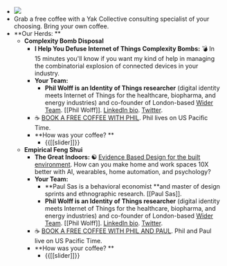 - ![](https://firebasestorage.googleapis.com/v0/b/firescript-577a2.appspot.com/o/imgs%2Fapp%2FArtOfGig%2FelHWqw3njM.jpg?alt=media&token=ddc1f8e4-1fa7-4be8-b224-0771cda2c857)
- Grab a free coffee with a Yak Collective consulting specialist of your choosing. Bring your own coffee. 
- **Our Herds: **
    - **Complexity Bomb Disposal**
        - **I Help You Defuse Internet of Things Complexity Bombs:** 💣 In 15 minutes you'll know if you want my kind of help in managing the combinatorial explosion of connected devices in your industry.  
        - **Your Team:** 
            - **Phil Wolff is an __Identity of Things__ researcher** (digital identity meets Internet of Things for the healthcare, biopharma, and energy industries) and co-founder of London-based [Wider Team](https://wider.team/). [[Phil Wolff]]. [LinkedIn bio](https://linkedin.com/in/philwolff). [Twitter](https://twitter.com/evanwolf). 
        - ☕ [BOOK A FREE COFFEE WITH PHIL](https://calend.ly/evanwolf/coffee). 
Phil lives on US Pacific Time. 
        - **How was your coffee? **
            - {{[[slider]]}}
    - **Empirical Feng Shui** 
        - **The Great Indoors: ☯** [Evidence Based Design for the built environment](https://roamresearch.com/#/app/ArtOfGig/page/VRBnhral3). How can you make home and work spaces 10X better with AI, wearables, home automation, and psychology? 
        - **Your Team:** 
            - **Paul Sas is a behavioral economist **and master of design sprints and ethnographic research. [[Paul Sas]]. 
            - **Phil Wolff is an __Identity of Things__ researcher** (digital identity meets Internet of Things for the healthcare, biopharma, and energy industries) and co-founder of London-based [Wider Team](https://wider.team/). [[Phil Wolff]]. [LinkedIn bio](https://linkedin.com/in/philwolff). [Twitter](https://twitter.com/evanwolf). 
        - ☕ [BOOK A FREE COFFEE WITH PHIL AND PAUL](https://calend.ly/evanwolf/coffee). 
Phil and Paul live on US Pacific Time. 
        - **How was your coffee? **
            - {{[[slider]]}}

